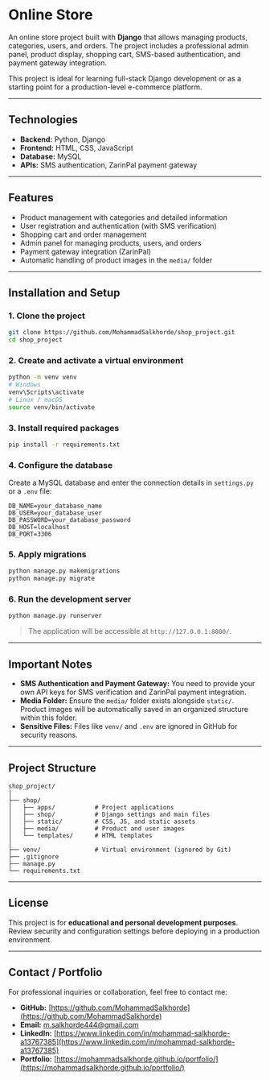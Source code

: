 # Online Store

An online store project built with **Django** that allows managing products, categories, users, and orders. The project includes a professional admin panel, product display, shopping cart, SMS-based authentication, and payment gateway integration.

This project is ideal for learning full-stack Django development or as a starting point for a production-level e-commerce platform.

---

## Technologies

- **Backend:** Python, Django  
- **Frontend:** HTML, CSS, JavaScript  
- **Database:** MySQL  
- **APIs:** SMS authentication, ZarinPal payment gateway

---

## Features

- Product management with categories and detailed information  
- User registration and authentication (with SMS verification)  
- Shopping cart and order management  
- Admin panel for managing products, users, and orders  
- Payment gateway integration (ZarinPal)  
- Automatic handling of product images in the `media/` folder

---

## Installation and Setup

### 1. Clone the project

```bash
git clone https://github.com/MohammadSalkhorde/shop_project.git
cd shop_project
```

### 2. Create and activate a virtual environment

```bash
python -m venv venv
# Windows
venv\Scripts\activate
# Linux / macOS
source venv/bin/activate
```

### 3. Install required packages

```bash
pip install -r requirements.txt
```

### 4. Configure the database

Create a MySQL database and enter the connection details in `settings.py` or a `.env` file:

```
DB_NAME=your_database_name
DB_USER=your_database_user
DB_PASSWORD=your_database_password
DB_HOST=localhost
DB_PORT=3306
```

### 5. Apply migrations

```bash
python manage.py makemigrations
python manage.py migrate
```

### 6. Run the development server

```bash
python manage.py runserver
```

> The application will be accessible at `http://127.0.0.1:8000/`.

---

## Important Notes

- **SMS Authentication and Payment Gateway:** You need to provide your own API keys for SMS verification and ZarinPal payment integration.  
- **Media Folder:** Ensure the `media/` folder exists alongside `static/`. Product images will be automatically saved in an organized structure within this folder.  
- **Sensitive Files:** Files like `venv/` and `.env` are ignored in GitHub for security reasons.

---

## Project Structure

```
shop_project/
│
├── shop/
│   ├── apps/           # Project applications
│   ├── shop/           # Django settings and main files
│   ├── static/         # CSS, JS, and static assets
│   ├── media/          # Product and user images
│   └── templates/      # HTML templates
│
├── venv/               # Virtual environment (ignored by Git)
├── .gitignore
├── manage.py
└── requirements.txt
```

---

## License

This project is for **educational and personal development purposes**. Review security and configuration settings before deploying in a production environment.

---

## Contact / Portfolio

For professional inquiries or collaboration, feel free to contact me:

- **GitHub:** [https://github.com/MohammadSalkhorde](https://github.com/MohammadSalkhorde)  
- **Email:** m.salkhorde444@gmail.com 
- **LinkedIn:** [https://www.linkedin.com/in/mohammad-salkhorde-a13767385](https://www.linkedin.com/in/mohammad-salkhorde-a13767385)
- **Portfolio:** [https://mohammadsalkhorde.github.io/portfolio/](https://mohammadsalkhorde.github.io/portfolio/)
